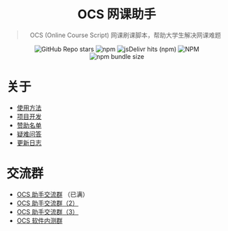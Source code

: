 <div align="center">
  
# OCS 网课助手
 
> OCS (Online Course Script) 网课刷课脚本，帮助大学生解决网课难题

![GitHub Repo stars](https://img.shields.io/github/stars/enncy/online-course-script?style=flat-square)
![npm](https://img.shields.io/npm/v/ocsjs?color=red&style=flat-square)
![jsDelivr hits (npm)](https://img.shields.io/jsdelivr/npm/hd/ocsjs?color=%23ff5627&label=jsDelivr&logoColor=%23555555&style=flat-square)
![NPM](https://img.shields.io/npm/l/ocsjs?style=flat-square)
![npm bundle size](https://img.shields.io/bundlephobia/min/ocsjs?style=flat-square)

</div>

# 关于

-   [使用方法](https://enncy.github.io/online-course-script)
-   [项目开发](https://enncy.github.io/online-course-script/api)
-   [赞助名单](https://enncy.github.io/online-course-script/sponsors)
-   [疑难问答](https://enncy.github.io/online-course-script/FQA)
-   [更新日志](CHANGELOG.md)

# 交流群

-   [OCS 助手交流群](https://qm.qq.com/cgi-bin/qm/qr?k=V33SnmNUa_ITyoe5FjZhR3LrRcoBD8x0&jump_from=webapi) （已满）
-   [OCS 助手交流群（2）](https://qm.qq.com/cgi-bin/qm/qr?k=r2id1kAmyKz8CT77045a1XLUD7g3yIPJ&jump_from=webapi)
-   [OCS 助手交流群（3）](https://qm.qq.com/cgi-bin/qm/qr?k=Y9NXoI1MYzuMaEm3_tvMPY8jPxPCxiCk&jump_from=webapi)
-   [OCS 软件内测群](https://qm.qq.com/cgi-bin/qm/qr?k=yesrH-t4_-pCsn29uRuGRz7ShDLZ16d8&jump_from=webapi)
